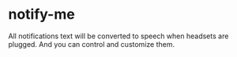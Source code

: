 # notify-me
All notifications text will be converted to speech when headsets are plugged. And you can control and customize them.
